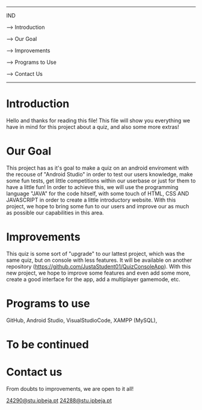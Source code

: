 -------------------------------------------------------------------------------------------------------------------------------------------------------------------------
IND

--> Introduction

--> Our Goal

--> Improvements

--> Programs to Use

--> Contact Us

-----------------------------------------------------------------------------------------------------------------------------------------------------------------------



# Introduction

Hello and thanks for reading this file! This file will show you everything we have in mind for this project about a quiz, and also some more extras!

# Our Goal

This project has as it's goal to make a quiz on an android enviroment with the recouse of "Android Studio" in order to test our users knowledge, make some fun tests, get little competitions within our userbase or just for them to have a little fun! In order to achieve this, we will use the programming language "JAVA" for the code hitself, with some touch of HTML, CSS AND JAVASCRIPT in order to create a little introductory website. With this project, we hope to bring some fun to our users and improve our as much as possible our capabilities in this area. 

# Improvements

This quiz is some sort of "upgrade" to our lattest project, which was the same quiz, but on console with less features. It will be available on another repository (https://github.com/JustaStudent01/QuizConsoleApp). With this new project, we hope to improve some features and even add some more, create a good interface for the app, add a multiplayer gamemode, etc.

# Programs to use

GitHub, Android Studio, VisualStudioCode, XAMPP (MySQL), <h1> To be continued </h1>

# Contact us

From doubts to improvements, we are open to it all!

24290@stu.ipbeja.pt
24288@stu.ipbeja.pt
